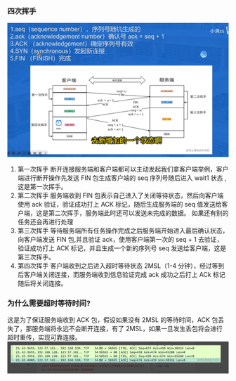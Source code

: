 ### 四次挥手

![alt text](四次挥手.png)

1. 第一次挥手
   断开连接服务端和客户端都可以主动发起我们拿客户端举例，客户端进行断开操作先发送 FIN 包生成客户端的 seq 序列号随后进入 wait1 状态 ,这是第一次挥手。
2. 第二次挥手
   服务端收到 FIN 包表示自己进入了关闭等待状态，然后向客户端使用 ack 验证，验证成功打上 ACK 标记，随后生成服务端的 seq 值发送给客户端，这是第二次挥手，服务端此时还可以发送未完成的数据。
   如果还有别的任务还会再进行处理
3. 第三次挥手
   等待服务端所有任务操作完成之后服务端开始进入最后确认状态，向客户端发送 FIN 包,并且验证 ack，使用客户端第一次的 seq + 1 去验证，验证成功打上 ACK 标记，并且生成一个新的序列号 seq 发送给客户端，这是第三次挥手。
4. 第四次挥手
客户端收到之后进入超时等待状态 2MSL（1-4 分钟），经过等到后客户端关闭连接，而服务端收到信息验证完成 ack 成功之后打上 ACk 标记随后将关闭连接。

### 为什么需要超时等待时间?
这是为了保证服务端收到 ACK 包，假设如果没有 2MSL 的等待时间，ACK 包丢失了，那服务端将永远不会断开连接，有了 2MSL，如果一旦发生丢包将会进行超时重传，实现可靠连接。
![alt text](WireShark抓包四次挥手过程-1.png)